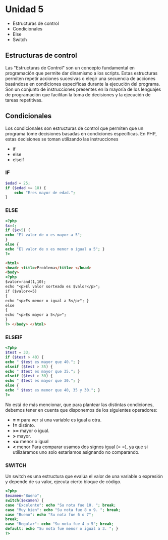 # Unidad 5
- Estructuras de control 
- Condicionales
- Else
- Switch

## Estructuras de control
Las "Estructuras de Control" son un concepto fundamental en programación que permite dar dinamismo a los scripts. Estas estructuras permiten repetir acciones sucesivas o elegir una secuencia de acciones basándose en condiciones específicas durante la ejecución del programa. Son un conjunto de instrucciones presentes en la mayoría de los lenguajes de programación que facilitan la toma de decisiones y la ejecución de tareas repetitivas.

## Condicionales
Los condicionales son estructuras de control que permiten que un programa tome decisiones basadas en condiciones específicas. En PHP, estas decisiones se toman utilizando las instrucciones 
- if
- else 
- elseif
  
### IF
```php
$edad = 25;
if ($edad >= 18) {
    echo "Eres mayor de edad.";
}
```

### ELSE
```PHP
<?php
$x=4;
if ($x>5) {
echo "El valor de x es mayor a 5";
}
else {
echo "El valor de x es menor o igual a 5"; }
?>
```

```HTML
<html>
<head> <title>Problema</title> </head>
<body>
<?php
$valor=rand(1,10);
echo "<p>El valor sorteado es $valor</p>";
if ($valor<=5)
{
echo "<p>Es menor o igual a 5</p>"; }
else
{
echo "<p>Es mayor a 5</p>";
}
?> </body> </html>
```

### ELSEIF
```PHP
<?php
$test = 33;
if ($test > 40) {
echo " $test es mayor que 40."; }
elseif ($test > 35) {
echo " $test es mayor que 35."; }
elseif ($test > 30) {
echo " $test es mayor que 30."; }
else {
echo " $test es menor que 40, 35 y 30."; }
?>
```
No está de más mencionar, que para plantear las distintas condiciones, debemos tener en cuenta que disponemos de los siguientes operadores:

- **= =** para ver si una variable es igual a otra. 
-  **!=** distinto.
- **>=** mayor o igual.
- **>** mayor.
- **<=** menor o igual 
- **<** menor
Para comparar usamos dos signos igual (= =), ya que si utilizáramos uno solo estaríamos asignando no comparando.

### SWITCH
Un switch es una estructura que evalúa el valor de una variable o expresión y depende de su valor, ejecuta cierto bloque de código.

```PHP
<?php
$examen="Bueno";
switch($examen) {
case "Excelente": echo "Su nota fue 10. "; break;
case "Muy bien": echo "Su nota fue 8 o 9. "; break;
case "Bueno": echo "Su nota fue 6 o 7";
break;
case "Regular": echo "Su nota fue 4 o 5"; break;
default: echo "Su nota fue menor o igual a 3. "; }
?>
```
